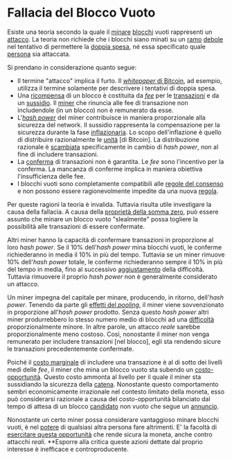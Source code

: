 # Fallacia del Blocco Vuoto



Esiste una teoria secondo la quale il [minare]() [blocchi]() vuoti rappresenti un [attacco](). La teoria non richiede che i blocchi siano minati su un [ramo]() [debole]() nel tentativo di permettere la [doppia spesa](),  né essa specificato quale [persona]() sia attaccata.

Si prendano in considerazione quanto segue:

* Il termine "attacco" implica il furto. Il [_whitepaper_ di Bitcoin](), ad esempio, utilizza il termine solamente per descrivere i tentativi di doppia spesa.
* Una [ricompensa]() di un blocco è costituita da [_fee_]() per le [transazioni]() e da un [sussidio](). Il [miner]() che rinuncia alle fee di transazione non includendole (in un blocco) non è remunerato da esse.
* L'[_hash power_]() del miner contribuisce in maniera proporzionale alla sicurezza del network. Il sussidio rappresenta la compensazione per la sicurezza durante la fase [inflazionaria](). Lo scopo dell'inflazione è quello di distribuire razionalmente le [unità]() [di Bitcoin]. La distribuzione razionale è [scambiata]() specificamente in cambio di _hash power_, non al fine di includere transazioni.
* La [conferma]() di transazioni non è garantita. Le _fee_ sono l'incentivo per la conferma. La mancanza di conferme implica in maniera obiettiva l'insufficienza delle fee.
* I blocchi vuoti sono completamente compatibili alle [regole del consenso]() e non possono essere ragionevolmente impedite da una nuova [regola]().

Per queste ragioni la teoria è invalida. Tuttavia risulta utile investigare la causa della fallacia. A causa della [proprietà della somma zero](), può essere assunto che minare un blocco vuoto "slealmente" possa togliere la possibilità alle transazioni di essere confermate.

Altri miner hanno la capacità di confermare transazioni in proporzione al loro _hash power_. Se il 10% dell'_hash power_ mina blocchi vuoti, le conferme richiederanno in media il 10% in più del tempo. Tuttavia se un miner rimuove 10% dell'_hash power_ totale, le conferme richiederanno sempre il 10% in più del tempo in media, fino al successivo [aggiustamento]() della difficoltà. Tuttavia rimuovere il proprio _hash power_ non è generalmente considerato un attacco.

Un miner impegna del capitale per minare, producendo, in ritorno, dell'_hash power_. Tenendo da parte gli [effetti del _pooling_](), il miner viene sovvenzionato in proporzione all'_hash power_ prodotto. Senza questo _hash power_ altri miner produrrebbero lo stesso numero medio di blocchi ad una [difficoltà]() proporzionalmente minore. In altre parole, un attacco _reale_ sarebbe proporzionalmente meno costoso. Così, nonostante il miner non venga remunerato per includere transazioni [nel blocco], egli sta rendendo sicure le transazioni precedentemente confermate.

Poiché il [costo marginale]() di includere una transazione è al di sotto dei livelli medi delle _fee_, il miner che mina un blocco vuoto sta subendo un [costo-opportunità](). Questo costo ammonta al livello per il quale il miner sta sussidiando la sicurezza della [catena](). Nonostante questo comportamento sembri economicamente irrazionale nel contesto limitato della moneta, esso può considerarsi razionale a causa del costo-opportunità bilanciato dal tempo di attesa di un blocco [candidato]() non vuoto che segue un [annuncio]().

Nonostante un certo miner possa considerare vantaggioso minare blocchi vuoti, è nel [potere]() di qualsiasi altra persona fare altrimenti. E' la facoltà di [esercitare questa opportunità]() che rende sicura la moneta, anche contro attacchi _reali_. **Esporre alla critica queste azioni dettate dal proprio interesse è inefficace e controproducente. 





